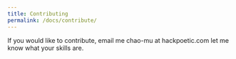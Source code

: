 ```yaml
---
title: Contributing
permalink: /docs/contribute/
---
```


If you would like to contribute, email me chao-mu at hackpoetic.com let me know what your skills are.
